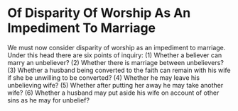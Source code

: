# Of Disparity Of Worship As An Impediment To Marriage

We must now consider disparity of worship as an impediment to marriage. Under this head there are six points of inquiry:
(1) Whether a believer can marry an unbeliever?
(2) Whether there is marriage between unbelievers?
(3) Whether a husband being converted to the faith can remain with his wife if she be unwilling to be converted?
(4) Whether he may leave his unbelieving wife?
(5) Whether after putting her away he may take another wife?
(6) Whether a husband may put aside his wife on account of other sins as he may for unbelief?